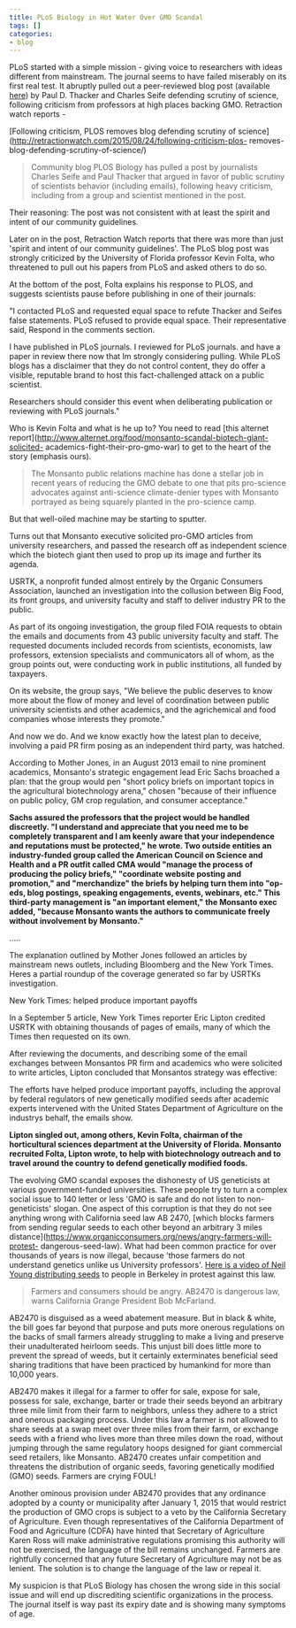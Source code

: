 ```yaml
---
title: PLoS Biology in Hot Water Over GMO Scandal
tags: []
categories:
- blog
---
```

PLoS started with a simple mission - giving voice to researchers with ideas
different from mainstream. The journal seems to have failed miserably on its
first real test. It abruptly pulled out a peer-reviewed blog post (available
[here](https://archive.is/4kflm)) by Paul D. Thacker and Charles Seife
defending scrutiny of science, following criticism from professors at high
places backing GMO. Retraction watch reports -
<!--more-->

[Following criticism, PLOS removes blog defending scrutiny of
science](http://retractionwatch.com/2015/08/24/following-criticism-plos-
removes-blog-defending-scrutiny-of-science/)

> Community blog PLOS Biology has pulled a post by journalists Charles Seife
and Paul Thacker that argued in favor of public scrutiny of scientists
behavior (including emails), following heavy criticism, including from a group
and scientist mentioned in the post.

Their reasoning: The post was not consistent with at least the spirit and
intent of our community guidelines.

Later on in the post, Retraction Watch reports that there was more than just
'spirit and intent of our community guidelines'. The PLoS blog post was
strongly criticized by the University of Florida professor Kevin Folta, who
threatened to pull out his papers from PLoS and asked others to do so.

>

At the bottom of the post, Folta explains his response to PLOS, and suggests
scientists pause before publishing in one of their journals:

"I contacted PLoS and requested equal space to refute Thacker and Seifes false
statements. PLoS refused to provide equal space. Their representative said,
Respond in the comments section.

I have published in PLoS journals. I reviewed for PLoS journals. and have a
paper in review there now that Im strongly considering pulling. While PLoS
blogs has a disclaimer that they do not control content, they do offer a
visible, reputable brand to host this fact-challenged attack on a public
scientist.

Researchers should consider this event when deliberating publication or
reviewing with PLoS journals."

Who is Kevin Folta and what is he up to? You need to read [this alternet
report](http://www.alternet.org/food/monsanto-scandal-biotech-giant-solicited-
academics-fight-their-pro-gmo-war) to get to the heart of the story (emphasis
ours).

> The Monsanto public relations machine has done a stellar job in recent years
of reducing the GMO debate to one that pits pro-science advocates against
anti-science climate-denier types with Monsanto portrayed as being squarely
planted in the pro-science camp.

But that well-oiled machine may be starting to sputter.

Turns out that Monsanto executive solicited pro-GMO articles from university
researchers, and passed the research off as independent science which the
biotech giant then used to prop up its image and further its agenda.

USRTK, a nonprofit funded almost entirely by the Organic Consumers
Association, launched an investigation into the collusion between Big Food,
its front groups, and university faculty and staff to deliver industry PR to
the public.

As part of its ongoing investigation, the group filed FOIA requests to obtain
the emails and documents from 43 public university faculty and staff. The
requested documents included records from scientists, economists, law
professors, extension specialists and communicators all of whom, as the group
points out, were conducting work in public institutions, all funded by
taxpayers.

On its website, the group says, "We believe the public deserves to know more
about the flow of money and level of coordination between public university
scientists and other academics, and the agrichemical and food companies whose
interests they promote."

And now we do. And we know exactly how the latest plan to deceive, involving a
paid PR firm posing as an independent third party, was hatched.

According to Mother Jones, in an August 2013 email to nine prominent
academics, Monsanto's strategic engagement lead Eric Sachs broached a plan:
that the group would pen "short policy briefs on important topics in the
agricultural biotechnology arena," chosen "because of their influence on
public policy, GM crop regulation, and consumer acceptance."

**Sachs assured the professors that the project would be handled discreetly. "I understand and appreciate that you need me to be completely transparent and I am keenly aware that your independence and reputations must be protected," he wrote. Two outside entities an industry-funded group called the American Council on Science and Health and a PR outfit called CMA would "manage the process of producing the policy briefs," "coordinate website posting and promotion," and "merchandize" the briefs by helping turn them into "op-eds, blog postings, speaking engagements, events, webinars, etc." This third-party management is "an important element," the Monsanto exec added, "because Monsanto wants the authors to communicate freely without involvement by Monsanto."**

.....

The explanation outlined by Mother Jones followed an articles by mainstream
news outlets, including Bloomberg and the New York Times. Heres a partial
roundup of the coverage generated so far by USRTKs investigation.

New York Times: helped produce important payoffs

In a September 5 article, New York Times reporter Eric Lipton credited USRTK
with obtaining thousands of pages of emails, many of which the Times then
requested on its own.

After reviewing the documents, and describing some of the email exchanges
between Monsantos PR firm and academics who were solicited to write articles,
Lipton concluded that Monsantos strategy was effective:

The efforts have helped produce important payoffs, including the approval by
federal regulators of new genetically modified seeds after academic experts
intervened with the United States Department of Agriculture on the industrys
behalf, the emails show.

**Lipton singled out, among others, Kevin Folta, chairman of the horticultural sciences department at the University of Florida. Monsanto recruited Folta, Lipton wrote, to help with biotechnology outreach and to travel around the country to defend genetically modified foods.**

The evolving GMO scandal exposes the dishonesty of US geneticists at various
government-funded universities. These people try to turn a complex social
issue to 140 letter or less 'GMO is safe and do not listen to non-geneticists'
slogan. One aspect of this corruption is that they do not see anything wrong
with California seed law AB 2470, [which blocks farmers from sending regular
seeds to each other beyond an arbitrary 3 miles
distance](https://www.organicconsumers.org/news/angry-farmers-will-protest-
dangerous-seed-law). What had been common practice for over thousands of years
is now illegal, because 'those farmers do not understand genetics unlike us
University professors'. [Here is a video of Neil Young distributing
seeds](https://www.facebook.com/NeilYoung/videos/10156091843380317/) to people
in Berkeley in protest against this law.

> Farmers and consumers should be angry. AB2470 is dangerous law, warns
California Grange President Bob McFarland.

AB2470 is disguised as a weed abatement measure. But in black & white, the
bill goes far beyond that purpose and puts more onerous regulations on the
backs of small farmers already struggling to make a living and preserve their
unadulterated heirloom seeds. This unjust bill does little more to prevent the
spread of weeds, but it certainly exterminates beneficial seed sharing
traditions that have been practiced by humankind for more than 10,000 years.

AB2470 makes it illegal for a farmer to offer for sale, expose for sale,
possess for sale, exchange, barter or trade their seeds beyond an arbitrary
three mile limit from their farm to neighbors, unless they adhere to a strict
and onerous packaging process. Under this law a farmer is not allowed to share
seeds at a swap meet over three miles from their farm, or exchange seeds with
a friend who lives more than three miles down the road, without jumping
through the same regulatory hoops designed for giant commercial seed
retailers, like Monsanto. AB2470 creates unfair competition and threatens the
distribution of organic seeds, favoring genetically modified (GMO) seeds.
Farmers are crying FOUL!

Another ominous provision under AB2470 provides that any ordinance adopted by
a county or municipality after January 1, 2015 that would restrict the
production of GMO crops is subject to a veto by the California Secretary of
Agriculture. Even though representatives of the California Department of Food
and Agriculture (CDFA) have hinted that Secretary of Agriculture Karen Ross
will make administrative regulations promising this authority will not be
exercised, the language of the bill remains unchanged. Farmers are rightfully
concerned that any future Secretary of Agriculture may not be as lenient. The
solution is to change the language of the law or repeal it.

My suspicion is that PLoS Biology has chosen the wrong side in this social
issue and will end up discrediting scientific organizations in the process.
The journal itself is way past its expiry date and is showing many symptoms of
age.

